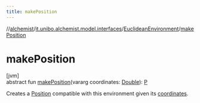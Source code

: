 ```yaml
---
title: makePosition
---
```

//[alchemist](../../../index.html)/[it.unibo.alchemist.model.interfaces](../index.html)/[EuclideanEnvironment](index.html)/[makePosition](make-position.html)



# makePosition



[jvm]\
abstract fun [makePosition](make-position.html)(vararg coordinates: [Double](https://kotlinlang.org/api/latest/jvm/stdlib/kotlin/-double/index.html)): [P](index.html)



Creates a [Position](../-position/index.html) compatible with this environment given its [coordinates](make-position.html).





